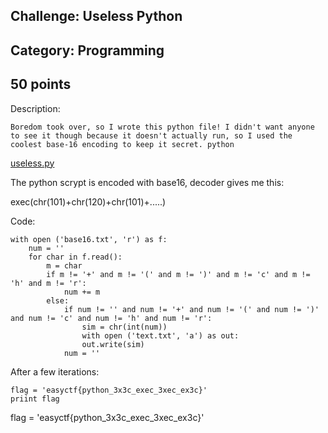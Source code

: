 Challenge: Useless Python
----------------------------------------
Category: Programming
----------------------------------------
50 points 
----------------------------------------
Description:
```
Boredom took over, so I wrote this python file! I didn't want anyone to see it though because it doesn't actually run, so I used the coolest base-16 encoding to keep it secret. python 
```
<a href="./../files/42552c587e13c09d2873cf20c4a2a558f60a3a46_useless.py">useless.py</a>

The python scrypt is encoded with base16, decoder gives me this:

exec(chr(101)+chr(120)+chr(101)+.....)

Code:
```
with open ('base16.txt', 'r') as f:
    num = ''
    for char in f.read():
        m = char
        if m != '+' and m != '(' and m != ')' and m != 'c' and m != 'h' and m != 'r':
            num += m
        else:
            if num != '' and num != '+' and num != '(' and num != ')' and num != 'c' and num != 'h' and num != 'r':
                sim = chr(int(num))
                with open ('text.txt', 'a') as out:
                out.write(sim)
            num = ''
```
After a few iterations:
```
flag = 'easyctf{python_3x3c_exec_3xec_ex3c}'
priint flag
```

flag = 'easyctf{python_3x3c_exec_3xec_ex3c}'
